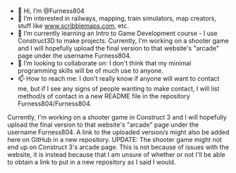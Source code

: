 - 👋 Hi, I’m @Furness804
- 👀 I’m interested in railways, mapping, train simulators, map creators, stuff like www.scribblemaps.com, etc.
- 🌱 I’m currently learning an Intro to Game Development course - I use Construct3D to make projects. Currently, I'm working on a shooter game and I will hopefully upload the final version to that website's "arcade" page under the username Furness804.
- 💞️ I’m looking to collaborate on: I don't think that my minimal programming skills will be of much use to anyone.
- 📫 How to reach me: I don't really know if anyone will want to contact me, but if I see any signs of people wanting to make contact, I will list method/s of contact in a new README file in the repository Furness804/Furness804.

Currently, I'm working on a shooter game in Construct 3 and I will hopefully upload the final version to that website's "arcade" page under the username Furness804. A link to the uploaded version/s might also be added here on GitHub in a new repository.
UPDATE: The shooter game might not end up on Construct 3's arcade page. This is not because of issues with the website, it is instead because that I am unsure of whether or not I'll be able to obtain a link to put in a new repository as I said I would.
